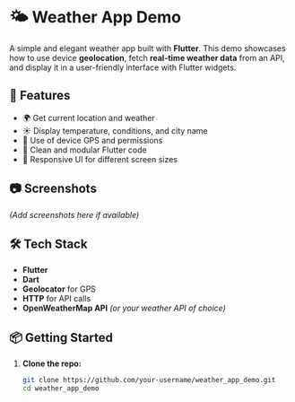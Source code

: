 # 🌤️ Weather App Demo

A simple and elegant weather app built with **Flutter**. This demo showcases how to use device **geolocation**, fetch **real-time weather data** from an API, and display it in a user-friendly interface with Flutter widgets.

## 🚀 Features

- 🌍 Get current location and weather
- ☀️ Display temperature, conditions, and city name
- 🧭 Use of device GPS and permissions
- 🧪 Clean and modular Flutter code
- 📱 Responsive UI for different screen sizes

## 📷 Screenshots

*(Add screenshots here if available)*

## 🛠️ Tech Stack

- **Flutter**
- **Dart**
- **Geolocator** for GPS
- **HTTP** for API calls
- **OpenWeatherMap API** *(or your weather API of choice)*

## 📦 Getting Started

1. **Clone the repo:**
   ```bash
   git clone https://github.com/your-username/weather_app_demo.git
   cd weather_app_demo
